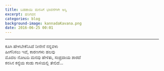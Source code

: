 ```yaml
---
title: ಬಡಪಾಯಿ ಮನಸಿಗೆ ಭಾವನೆಗಳೇ ಆಸ್ತಿ
excerpt: ಹನಿಗವನ
categories: blog
background-image: kannadaKavana.png
date: 2016-06-25 00:01
---
```



---

ಕೂಗಿ ಹೇಳಬೇಕೆನಿಸಿದೆ ನೀನೇನೆ ನನ್ನವಳು  
ಹೀಗೆನಿಸಲು ಇವೆ, ಕಾರಣಗಳು ಹಲವು  
ಮೊದಲ ನೋಟದಿ ಮನವು ಹೇಳಿತು, ಸಂಪ್ರದಾಯ ಶಾರದೆ  
ಕನಸಿನ ಕನ್ಯೆಯ ಕಂಡು ಗಾಳಿಯಲ್ಲಿ ತೇಲಿದೆ... 